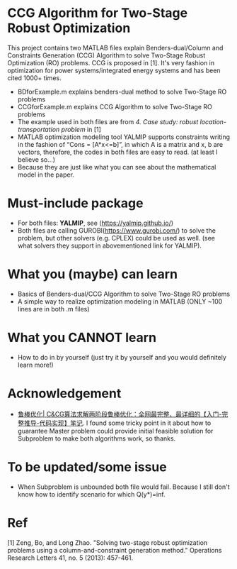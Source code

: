 # CCG Algorithm for Two-Stage Robust Optimization
 This project contains two MATLAB files explain Benders-dual/Column and Constraints Generation (CCG) Algorithm to solve Two-Stage Robust Optimization (RO) problems. CCG is proposed in [1]. It's very fashion in optimization for power systems/integrated energy systems and has been cited 1000+ times.
 - BDforExample.m explains benders-dual method to solve Two-Stage RO problems
 - CCGforExample.m explains CCG Algorithm to solve Two-Stage RO problems
 - The example used in both files are from *4. Case study: robust location-transportation problem* in [1]
 - MATLAB optimization modeling tool YALMIP supports constraints writing in the fashion of “Cons = [A*x<=b]”, in which A is a matrix and x, b are vectors, therefore, the codes in both files are easy to read. (at least I believe so...)
 - Because they are just like what you can see about the mathematical model in the paper.
# Must-include package
 - For both files: **YALMIP**, see (https://yalmip.github.io/)
 - Both files are calling GUROBI(https://www.gurobi.com/) to solve the problem, but other solvers (e.g. CPLEX) could be used as well. (see what solvers they support in abovementioned link for YALMIP).
# What you (maybe) can learn
 - Basics of Benders-dual/CCG Algorithm to solve Two-Stage RO problems
 - A simple way to realize optimization modeling in MATLAB (ONLY ~100 lines are in both .m files)
# What you CANNOT learn
 - How to do in by yourself (just try it by yourself and you would definitely learn more!)
# Acknowledgement
 - [鲁棒优化| C&CG算法求解两阶段鲁棒优化：全网最完整、最详细的【入门-完整推导-代码实现】笔记](https://zhuanlan.zhihu.com/p/534285185). I found some tricky point in it about how to guarantee Master problem could provide initial feasible solution for Subproblem to make both algorithms work, so thanks.
# To be updated/some issue
 - When Subproblem is unbounded both file would fail. Because I still don't know how to identify scenario for which Q(y*)=inf.
# Ref
[1] Zeng, Bo, and Long Zhao. "Solving two-stage robust optimization problems using a column-and-constraint generation method." Operations Research Letters 41, no. 5 (2013): 457-461.
